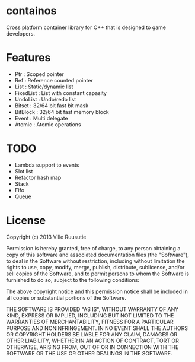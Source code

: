 containos
=========

Cross platform container library for C++ that is designed to game developers.


Features
========
- Ptr : Scoped pointer
- Ref : Reference counted pointer
- List : Static/dynamic list
- FixedList : List with constant capasity
- UndoList : Undo/redo list
- Bitset : 32/64 bit fast bit mask
- BitBlock : 32/64 bit fast memory block
- Event : Multi delegate
- Atomic : Atomic operations


TODO
====
- Lambda support to events
- Slot list
- Refactor hash map
- Stack
- Fifo
- Queue


License
=======

Copyright (c) 2013 Ville Ruusutie

Permission is hereby granted, free of charge, to any person obtaining a copy
of this software and associated documentation files (the "Software"), to deal
in the Software without restriction, including without limitation the rights
to use, copy, modify, merge, publish, distribute, sublicense, and/or sell
copies of the Software, and to permit persons to whom the Software is furnished
to do so, subject to the following conditions:

The above copyright notice and this permission notice shall be included in all
copies or substantial portions of the Software.

THE SOFTWARE IS PROVIDED "AS IS", WITHOUT WARRANTY OF ANY KIND, EXPRESS OR
IMPLIED, INCLUDING BUT NOT LIMITED TO THE WARRANTIES OF MERCHANTABILITY,
FITNESS FOR A PARTICULAR PURPOSE AND NONINFRINGEMENT. IN NO EVENT SHALL
THE AUTHORS OR COPYRIGHT HOLDERS BE LIABLE FOR ANY CLAIM, DAMAGES OR OTHER
LIABILITY, WHETHER IN AN ACTION OF CONTRACT, TORT OR OTHERWISE, ARISING FROM,
OUT OF OR IN CONNECTION WITH THE SOFTWARE OR THE USE OR OTHER DEALINGS
IN THE SOFTWARE.